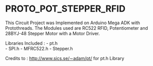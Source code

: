 # PROTO_POT_STEPPER_RFID
This Circuit Project was Implemented on Arduino Mega ADK with Protothreads. The Modules used are RC522 RFID, Potentiometer and 28BYJ-48 Stepper Motor with a Motor Driver.

Libraries Included : 
                     - pt.h  
                     - SPI.h 
                     - MFRC522.h 
                     - Stepper.h 
            
       
Credits to : http://www.sics.se/∼adam/pt/  for pt.h Library  
